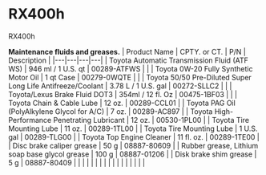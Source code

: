 # RX400h
RX400h

**Maintenance fluids and greases.**
| Product Name | CPTY. or CT.  | P/N  | Description  |
|---|---|---|---|
| Toyota Automatic Transmission Fluid (ATF WS) | 946 ml / 1 U.S. qt | 00289-ATFWS |   |
| Toyota 0W-20 Fully Synthetic Motor Oil | 1 qt Case | 00279-0WQTE |  |
| Toyota 50/50 Pre-Diluted Super Long Life Antifreeze/Coolant | 3.78 L / 1 U.S. gal | 00272-SLLC2 |  |
| Toyota/Lexus  Brake Fluid DOT3 | 354ml / 12 fl. Oz | 00475-1BF03 |  |
| Toyota Chain & Cable Lube | 12 oz. | 00289-CCL01 |
| Toyota PAG Oil (PolyAlkylene Glycol for A/C) | 7 oz. | 00289-AC897 |
| Toyota High-Performance Penetrating Lubricant | 12 oz. | 00530-1PL00 |
| Toyota Tire Mounting Lube  | 11 oz. | 00289-1TL00 |
| Toyota Tire Mounting Lube  | 1 U.S. gal | 00289-TLG00 |
| Toyota Top Engine Cleaner | 11 fl. oz. | 00289-1TE00 |
| Disc brake caliper grease | 50 g | 08887-80609 |
| Rubber grease, Lithium soap base glycol grease | 100 g | 08887-01206  |
| Disk brake shim grease | 5 g | 08887-80409 |
|  |  |  |
|  |  |  |
|  |  |  |
|  |  |  |
